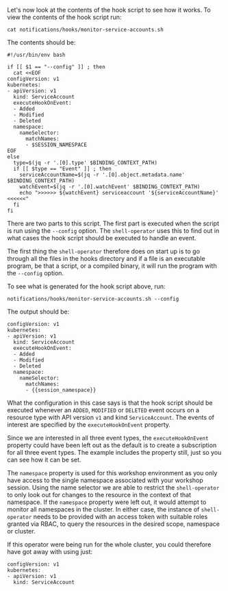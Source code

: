 Let's now look at the contents of the hook script to see how it works. To view the contents of the hook script run:

```execute
cat notifications/hooks/monitor-service-accounts.sh
```

The contents should be:

```
#!/usr/bin/env bash

if [[ $1 == "--config" ]] ; then
  cat <<EOF
configVersion: v1
kubernetes:
- apiVersion: v1
  kind: ServiceAccount
  executeHookOnEvent:
  - Added
  - Modified
  - Deleted
  namespace:
    nameSelector:
      matchNames:
      - $SESSION_NAMESPACE
EOF
else
  type=$(jq -r '.[0].type' $BINDING_CONTEXT_PATH)
  if [[ $type == "Event" ]] ; then
    serviceAccountName=$(jq -r '.[0].object.metadata.name' $BINDING_CONTEXT_PATH)
    watchEvent=$(jq -r '.[0].watchEvent' $BINDING_CONTEXT_PATH)
    echo ">>>>>> ${watchEvent} serviceaccount '${serviceAccountName}' <<<<<<"
  fi
fi
```

There are two parts to this script. The first part is executed when the script is run using the ``--config`` option. The ``shell-operator`` uses this to find out in what cases the hook script should be executed to handle an event.

The first thing the ``shell-operator`` therefore does on start up is to go through all the files in the hooks directory and if a file is an executable program, be that a script, or a compiled binary, it will run the program with the ``--config`` option.

To see what is generated for the hook script above, run:

```execute
notifications/hooks/monitor-service-accounts.sh --config
```

The output should be:

```
configVersion: v1
kubernetes:
- apiVersion: v1
  kind: ServiceAccount
  executeHookOnEvent:
  - Added
  - Modified
  - Deleted
  namespace:
    nameSelector:
      matchNames:
      - {{session_namespace}}
```

What the configuration in this case says is that the hook script should be executed whenever an ``ADDED``, ``MODIFIED`` or ``DELETED`` event occurs on a resource type with API version ``v1`` and kind ``ServiceAccount``. The events of interest are specified by the ``executeHookOnEvent`` property.

Since we are interested in all three event types, the ``executeHookOnEvent`` property could have been left out as the default is to create a subscription for all three event types. The example includes the property still, just so you can see how it can be set.

The ``namespace`` property is used for this workshop environment as you only have access to the single namespace associated with your workshop session. Using the name selector we are able to restrict the ``shell-operator`` to only look out for changes to the resource in the context of that namespace. If the ``namespace`` property were left out, it would attempt to monitor all namespaces in the cluster. In either case, the instance of ``shell-operator`` needs to be provided with an access token with suitable roles granted via RBAC, to query the resources in the desired scope, namespace or cluster.

If this operator were being run for the whole cluster, you could therefore have got away with using just:

```
configVersion: v1
kubernetes:
- apiVersion: v1
  kind: ServiceAccount
```
